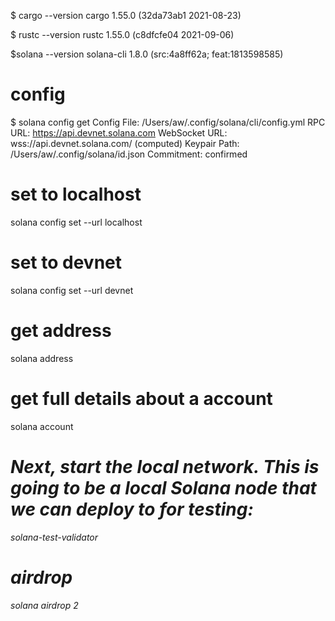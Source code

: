$ cargo --version
cargo 1.55.0 (32da73ab1 2021-08-23)

$ rustc --version
rustc 1.55.0 (c8dfcfe04 2021-09-06)

$solana --version
solana-cli 1.8.0 (src:4a8ff62a; feat:1813598585)

# config
$ solana config get
Config File: /Users/aw/.config/solana/cli/config.yml
RPC URL: https://api.devnet.solana.com 
WebSocket URL: wss://api.devnet.solana.com/ (computed)
Keypair Path: /Users/aw/.config/solana/id.json 
Commitment: confirmed 

# set to localhost
solana config set --url localhost

# set to devnet
solana config set --url devnet

# get address 
solana address

# get full details about a account
solana account <address from above>

# Next, start the local network. This is going to be a local Solana node that we can deploy to for testing:
solana-test-validator

# airdrop
solana airdrop 2

